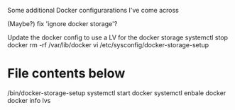 Some additional Docker configurarations I've come across

(Maybe?) fix 'ignore docker storage'?

Update the docker config to use a LV for the docker storage
systemctl stop docker
rm -rf /var/lib/docker
vi /etc/sysconfig/docker-storage-setup
# File contents below
/bin/docker-storage-setup
systemctl start docker
systemctl enbale docker
docker info
lvs
